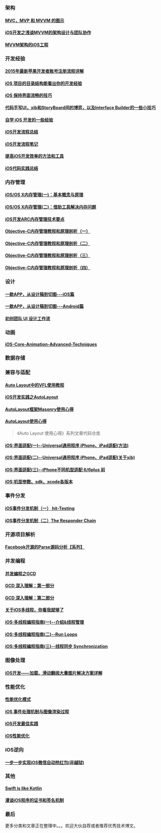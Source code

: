 
### 架构

#### [MVC，MVP 和 MVVM 的图示](http://www.ruanyifeng.com/blog/2015/02/mvcmvp_mvvm.html)

#### [iOS开发之浅谈MVVM的架构设计与团队协作](http://www.cnblogs.com/ludashi/p/4211556.html)

#### [MVVM架构的iOS工程](https://github.com/lizelu/MVVM)

### 开发经验

#### [2015年最新苹果开发者账号注册流程详解](http://www.niaogebiji.com/article-5703-1.html)

#### [iOS 项目的目录结构能看出你的开发经验](http://www.jianshu.com/p/77a948bcbc38)

#### [iOS 保持界面流畅的技巧](http://blog.ibireme.com/2015/11/12/smooth_user_interfaces_for_ios/)

#### [代码手写UI，xib和StoryBoard间的博弈，以及Interface Builder的一些小技巧](http://onevcat.com/2013/12/code-vs-xib-vs-storyboard/)

#### [自学 iOS 开发的一些经验](http://limboy.me/ios/2014/12/31/learning-ios.html)

#### [iOS开发流程总结](http://mobile.51cto.com/hot-410540.htm)

#### [iOS开发流程笔记](https://github.com/leecade/ios-dev-flow)

#### [提高iOS开发效率的方法和工具](http://yyny.me/ios/%E6%8F%90%E9%AB%98iOS%E5%BC%80%E5%8F%91%E6%95%88%E7%8E%87%E7%9A%84%E6%96%B9%E6%B3%95%E5%92%8C%E5%B7%A5%E5%85%B7/)

#### [iOS代码实践总结](http://blog.csdn.net/colorapp/article/details/48597267)

### 内存管理

#### [iOS/OS X内存管理(一)：基本概念与原理](http://www.jianshu.com/p/1928b54e1253)

#### [iOS/OS X内存管理(二)：借助工具解决内存问题](http://www.jianshu.com/p/09c5141d4531)

#### [iOS开发ARC内存管理技术要点](http://www.cnblogs.com/flyFreeZn/p/4264220.html)

#### [Objective-C内存管理教程和原理剖析（一）](http://blog.jobbole.com/66197/)

#### [Objective-C内存管理教程和原理剖析（二）](http://blog.jobbole.com/66363/)

#### [Objective-C内存管理教程和原理剖析（三）](http://blog.jobbole.com/66369/)

#### [Objective-C内存管理教程和原理剖析（四）](http://blog.jobbole.com/66372/)

### 设计

#### [一款APP，从设计稿到切图---iOS篇](http://www.ui.cn/detail/67329.html)

#### [一款APP，从设计稿到切图---Android篇](http://www.ui.cn/detail/79573.html)

#### [初创团队 UI 设计工作流](https://github.com/coffin5257/UI-Design-Guide)

### 动画

#### [iOS-Core-Animation-Advanced-Techniques](https://github.com/AttackOnDobby/iOS-Core-Animation-Advanced-Techniques)

### 数据存储

### 兼容与适配

#### [Auto Layout中的VFL使用教程](http://mmmmmax.wang/2015/12/11/Auto-Layout-Visual-Format-Language-Tutorial/)

#### [iOS开发实践之AutoLayout](http://xuexuefeng.com/autolayout/)

#### [AutoLayout框架Masonry使用心得](http://www.starming.com/index.php?v=index&view=81#2321327-tsina-1-36442-4a0daff92d30bb96be3f1c292fb368b5)

#### [AutoLayout使用心得](https://github.com/johnlui/AutoLayout)
> 《Auto Layout 使用心得》系列文章代码仓库

#### [iOS:界面适配(一)--Universal通用程序 iPhone、iPad适配(方法)](http://blog.csdn.net/houseq/article/details/39990343)

#### [iOS:界面适配(二)--Universal通用程序 iPhone、iPad适配(关于xib)](http://blog.csdn.net/houseq/article/details/40047813)

#### [iOS:界面适配(三)--iPhone不同机型适配 6/6plus 前](http://blog.csdn.net/houseq/article/details/40051207)

#### [ iOS:机型参数、sdk、xcode各版本](http://blog.csdn.net/houseq/article/details/24474073)

### 事件分发

#### [iOS事件分发机制（一） hit-Testing](http://suenblog.duapp.com/blog/100031/iOS%E4%BA%8B%E4%BB%B6%E5%88%86%E5%8F%91%E6%9C%BA%E5%88%B6%EF%BC%88%E4%B8%80%EF%BC%89%20hit-Testing)

#### [iOS事件分发机制（二）The Responder Chain](http://suenblog.duapp.com/blog/100032/iOS%E4%BA%8B%E4%BB%B6%E5%88%86%E5%8F%91%E6%9C%BA%E5%88%B6%EF%BC%88%E4%BA%8C%EF%BC%89The%20Responder%20Chain)

### 开源项目解析

#### [Facebook开源的Parse源码分析【系列】](https://github.com/ChenYilong/ParseSourceCodeStudy)

### 并发编程

#### [并发编程之GCD](http://blog.xcodev.com/archives/gcd-intro/)

#### [GCD 深入理解：第一部分](https://github.com/nixzhu/dev-blog/blob/master/2014-04-19-grand-central-dispatch-in-depth-part-1.md)

#### [GCD 深入理解：第二部分](https://github.com/nixzhu/dev-blog/blob/master/2014-05-14-grand-central-dispatch-in-depth-part-2.md)

#### [关于iOS多线程，你看我就够了](http://www.jianshu.com/p/0b0d9b1f1f19#)

#### [iOS:多线程编程指南(一)--介绍&线程管理](http://blog.csdn.net/houseq/article/details/28418467)

#### [ iOS:多线程编程指南(二)--Run Loops](http://blog.csdn.net/houseq/article/details/28597141)

#### [iOS:多线程编程指南(三)--线程同步 Synchronization](http://blog.csdn.net/houseq/article/details/28865421)

### 图像处理

#### [iOS开发——加载、滑动翻阅大量图片解决方案详解](http://blog.csdn.net/yiyaaixuexi/article/details/8252400)

### 性能优化

#### [性能优化模式](http://tech.meituan.com/performance_tuning_pattern.html)

#### [iOS 事件处理机制与图像渲染过程](https://mp.weixin.qq.com/s?__biz=MzAwNDY1ODY2OQ==&mid=400417748&idx=1&sn=0c5f6747dd192c5a0eea32bb4650c160)

#### [iOS开发最佳实践](https://github.com/futurice/ios-good-practices)

#### [iOS性能优化](http://www.jianshu.com/p/9e1f0b44935c#)

### iOS逆向

#### [一步一步实现iOS微信自动抢红包(非越狱)](http://www.jianshu.com/p/189afbe3b429)

### 其他

#### [Swift is like Kotlin](http://nilhcem.com/swift-is-like-kotlin/)

#### [漫谈iOS程序的证书和签名机制](http://segmentfault.com/a/1190000004144556)

### 最后

更多分类和文章正在整理中。。。欢迎大伙自荐或者推荐优秀技术博文。
